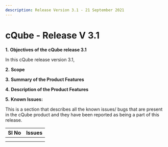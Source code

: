 ```yaml
---
description: Release Version 3.1 - 21 September 2021
---
```


# cQube - Release V 3.1

**1.** **Objectives of the cQube release 3.1**

In this cQube release version 3.1,

**2.** **Scope**

**3.** **Summary of the Product Features**

**4.** **Description of the Product Features**

**5.** **Known Issues:**

This is a section that describes all the known issues/ bugs that are present in the cQube product and they have been reported as being a part of this release.

| Sl No | Issues |
| :--- | :--- |
|  |  |
|  |  |

